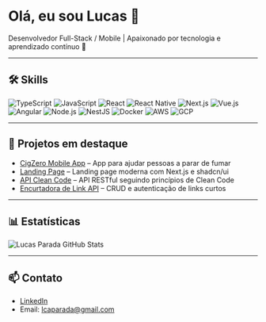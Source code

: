 # Olá, eu sou Lucas 👋

Desenvolvedor Full-Stack / Mobile | Apaixonado por tecnologia e aprendizado contínuo 🚀

---

## 🛠️ Skills

![TypeScript](https://img.shields.io/badge/TypeScript-007ACC?style=for-the-badge&logo=typescript&logoColor=white)
![JavaScript](https://img.shields.io/badge/JavaScript-F7DF1E?style=for-the-badge&logo=javascript&logoColor=black)
![React](https://img.shields.io/badge/React-20232A?style=for-the-badge&logo=react&logoColor=61DAFB)
![React Native](https://img.shields.io/badge/React%20Native-20232A?style=for-the-badge&logo=react&logoColor=61DAFB)
![Next.js](https://img.shields.io/badge/Next.js-000?style=for-the-badge&logo=next.js&logoColor=white)
![Vue.js](https://img.shields.io/badge/Vue.js-35495E?style=for-the-badge&logo=vuedotjs&logoColor=4FC08D)
![Angular](https://img.shields.io/badge/Angular-DD0031?style=for-the-badge&logo=angular&logoColor=white)
![Node.js](https://img.shields.io/badge/Node.js-339933?style=for-the-badge&logo=nodedotjs&logoColor=white)
![NestJS](https://img.shields.io/badge/NestJS-E0234E?style=for-the-badge&logo=nestjs&logoColor=white)
![Docker](https://img.shields.io/badge/Docker-2496ED?style=for-the-badge&logo=docker&logoColor=white)
![AWS](https://img.shields.io/badge/AWS-232F3E?style=for-the-badge&logo=amazonaws&logoColor=FF9900)
![GCP](https://img.shields.io/badge/GCP-4285F4?style=for-the-badge&logo=googlecloud&logoColor=white)

---

## 📂 Projetos em destaque

- [CigZero Mobile App](https://github.com/lcaparada/cig-zero-mobile-app) – App para ajudar pessoas a parar de fumar  
- [Landing Page](https://github.com/lcaparada/landing-page) – Landing page moderna com Next.js e shadcn/ui  
- [API Clean Code](https://github.com/lcaparada/api-clean-code) – API RESTful seguindo princípios de Clean Code  
- [Encurtadora de Link API](https://github.com/lcaparada/encurtadora-de-link-api) – CRUD e autenticação de links curtos  

---

## 📊 Estatísticas

![Lucas Parada GitHub Stats](https://github-readme-stats.vercel.app/api?username=lcaparada&show_icons=true&theme=radical)

---

## 📫 Contato

- [LinkedIn](https://www.linkedin.com/in/lucas-parada-4a2136247/)  
- Email: [lcaparada@gmail.com](mailto:lcaparada@gmail.com)
